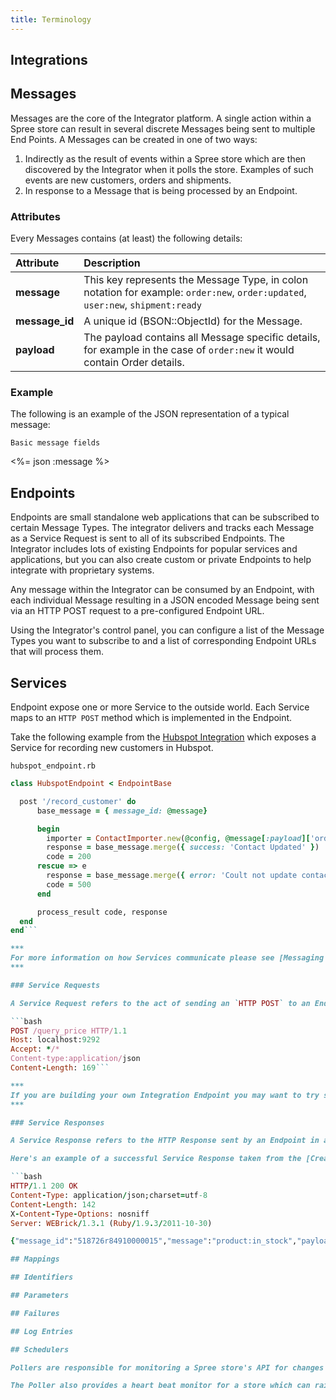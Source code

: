```yaml
---
title: Terminology
---
```


## Integrations

## Messages

Messages are the core of the Integrator platform. A single action within a Spree store can result in several discrete Messages being sent to multiple End Points. A Messages can be created in one of two ways:

1. Indirectly as the result of events within a Spree store which are then discovered by the Integrator when it polls the store.  Examples of such events are new customers, orders and shipments.
2. In response to a Message that is being processed by an Endpoint.

### Attributes

Every Messages contains (at least) the following details:

| Attribute       | Description               |
| :---------------| :-------------------------|
| **message**     | This key represents the Message Type, in colon notation for example: `order:new`, `order:updated`, `user:new`, `shipment:ready`  |
| **message_id**  | A unique id (BSON::ObjectId) for the Message. |
| **payload**     | The payload contains all Message specific details, for example in the case of `order:new` it would contain Order details.  |

### Example

The following is an example of the JSON representation of a typical message:

<pre class="headers"><code>Basic message fields</code></pre>
<%= json :message %>

## Endpoints

Endpoints are small standalone web applications that can be subscribed to certain Message Types. The integrator delivers and tracks each Message as a Service Request is sent to all of its subscribed Endpoints. The Integrator includes lots of existing Endpoints for popular services and applications, but you can also create custom or private Endpoints to help integrate with proprietary systems.

Any message within the Integrator can be consumed by an Endpoint, with each individual Message resulting in a JSON encoded Message being sent via an HTTP POST request to a pre-configured Endpoint URL.

Using the Integrator's control panel, you can configure a list of the Message Types you want to subscribe to and a list of corresponding Endpoint URLs that will process them.

## Services

Endpoint expose one or more Service to the outside world. Each Service maps to an `HTTP POST` method which is implemented in the Endpoint.

Take the following example from the [Hubspot Integration](hubspot_integration) which exposes a Service for recording new customers in Hubspot.

<pre class="headers"><code>hubspot_endpoint.rb</code></pre>
```ruby
class HubspotEndpoint < EndpointBase

  post '/record_customer' do
      base_message = { message_id: @message}

      begin
        importer = ContactImporter.new(@config, @message[:payload]['order']['actual'])
        response = base_message.merge({ success: 'Contact Updated' })
        code = 200
      rescue => e
        response = base_message.merge({ error: 'Coult not update contact' })
        code = 500
      end

      process_result code, response
  end
end```

***
For more information on how Services communicate please see [Messaging Basics](messaging basics).
***

### Service Requests

A Service Request refers to the act of sending an `HTTP POST` to an Endpoint. Service Requests are automatically issued to the appropriate Endpoints automatically based on user-defined Mappings. Behind the scenes a service request looks something like this example taken from the [Creating Endpoints Tutorial](creating_endpoints_tutorial):

```bash
POST /query_price HTTP/1.1
Host: localhost:9292
Accept: */*
Content-type:application/json
Content-Length: 169```

***
If you are building your own Integration Endpoint you may want to try some of the [Testing Tools](testing_tools) which provide a convenient way to send Service Requests to your Endpoint.
***

### Service Responses

A Service Response refers to the HTTP Response sent by an Endpoint in answer to a Service Request. Service Responses that execute successfully (without encoutering an exception) will return a `200 OK` response. If the Endpoint encounters an exception while processing the Service Request it should return a `5XX SERVER ERROR` response code. These types of Service Response will be considerd [Failures](#failures).

Here's an example of a successful Service Response taken from the [Creating Endpoints Tutorial](creating_endpoints_tutorial):

```bash
HTTP/1.1 200 OK
Content-Type: application/json;charset=utf-8
Content-Length: 142
X-Content-Type-Options: nosniff
Server: WEBrick/1.3.1 (Ruby/1.9.3/2011-10-30)

{"message_id":"518726r84910000015","message":"product:in_stock","payload":{"product":{"name":"Somewhat Less Awesome Widgets","price":"8.00"}}}```

## Mappings

## Identifiers

## Parameters

## Failures

## Log Entries

## Schedulers

Pollers are responsible for monitoring a Spree store's API for changes and converting these changes to new messages as events are detected. This polling approach simplifies integration from a store owner's perspective as there are no components of the Integrator operating within the Spree store itself.

The Poller also provides a heart beat monitor for a store which can raise alerts quickly when failures occur.